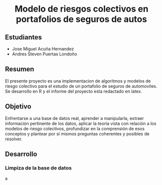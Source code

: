 <div align = "center">

# **Modelo de riesgos colectivos en portafolios de seguros de autos**

</div>

## Estudiantes

- Jose Miguel Acuña Hernandez
- Andres Steven Puertas Londoño

## Resumen

El presente proyecto es una implementacion de algoritmos y modelos de riesgo colectivo para el estudio de un portafolio de seguros de automoviles. Se desarrollo en R y el informe del proyecto esta redactado en latex.

## Objetivo

Enfrentarse a una base de datos real, aprender a manipularla, extraer información pertinente de los datos, aplicar la teoría vista con relación a los modelos de riesgo colectivos, profundizar en la comprensión de esos conceptos y plantear por sí mismos preguntas coherentes y posibles de resolver. 

## Desarrollo

### Limpiza de la base de datos

a


